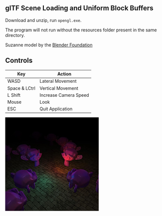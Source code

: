 ## glTF Scene Loading and Uniform Block Buffers

Download and unzip, run `opengl.exe`.

The program will not run without the resources folder present in the same directory.

Suzanne model by the [Blender Foundation](https://www.blender.org/)

## Controls
| Key            | Action                |
|----------------|-----------------------|
| WASD           | Lateral Movement      |
| Space & LCtrl  | Vertical Movement     |
| L Shift        | Increase Camera Speed |
| Mouse          | Look                  |
| ESC            | Quit Application      |

![image](../../../progress/uniform_block.jpg)